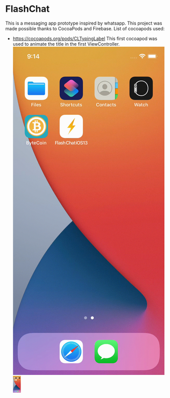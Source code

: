 # FlashChat
This is a messaging app prototype inspired by whatsapp. 
This project was made possible thanks to CocoaPods and Firebase.
List of cocoapods used: 
  - https://cocoapods.org/pods/CLTypingLabel 
  This first cocoapod was used to animate the title in the first ViewController.
   ![Alt Text]( https://github.com/NickVanzo/FlashChat/blob/main/Images/appVideo.gif)
    <img src=" https://github.com/NickVanzo/FlashChat/blob/main/Images/appVideo.gif" width="24">
